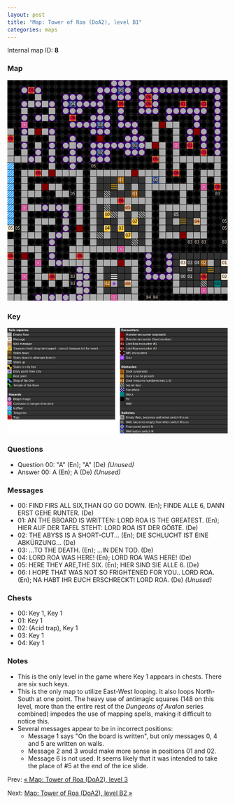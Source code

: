 ```yaml
---
layout: post
title: "Map: Tower of Roa (DoA2), level B1"
categories: maps
---
```


Internal map ID: __8__

### Map

![Dungeons of Avalon II, tower level B1 map](../images/doa2-b1.png "Tower level B1 map")

### Key

![Dungeons of Avalon II, map key](../images/doa2-key.png "Map key")

### Questions

* Question 00: "A" (En); "A" (De) _(Unused)_
* Answer 00: A (En); A (De) _(Unused)_

### Messages

* 00: FIND FIRS ALL SIX,THAN GO GO DOWN. (En);
  FINDE ALLE 6, DANN ERST GEHE RUNTER. (De)
* 01: AN THE BBOARD IS WRITTEN: LORD ROA IS THE GREATEST. (En);
  HIER AUF DER TAFEL STEHT: LORD ROA IST DER G&Ouml;&szlig;TE. (De)
* 02: THE ABYSS IS A SHORT-CUT... (En);
  DIE SCHLUCHT IST EINE ABK&Uuml;RZUNG... (De)
* 03: ...TO THE DEATH. (En);
  ...IN DEN TOD. (De)
* 04: LORD ROA WAS HERE! (En);
  LORD ROA WAS HERE! (De)
* 05: HERE THEY ARE,THE SIX. (En);
  HIER SIND SIE ALLE 6. (De)
* 06: I HOPE THAT WAS NOT SO FRIGHTENED FOR YOU..  LORD ROA. (En);
  NA HABT IHR EUCH ERSCHRECKT!  LORD ROA. (De) _(Unused)_

### Chests

* 00: Key 1, Key 1
* 01: Key 1
* 02: (Acid trap), Key 1
* 03: Key 1
* 04: Key 1

### Notes

* This is the only level in the game where Key 1 appears in chests. There are
  six such keys.
* This is the only map to utilize East-West looping. It also loops North-South
  at one point. The heavy use of antimagic squares (148 on this level, more than
  the entire rest of the _Dungeons of Avalon_ series combined) impedes the use
  of mapping spells, making it difficult to notice this.
* Several messages appear to be in incorrect positions:
  * Message 1 says "On the board is written", but only messages 0, 4 and 5 are
  written on walls.
  * Message 2 and 3 would make more sense in positions 01 and 02.
  * Message 6 is not used. It seems likely that it was intended to take the
  place of #5 at the end of the ice slide.

Prev: [&laquo; Map: Tower of Roa (DoA2), level 3](doa2-tower3.html)

Next: [Map: Tower of Roa (DoA2), level B2 &raquo;](doa2-tower-b2.html)
